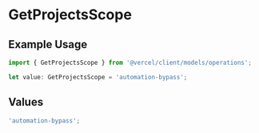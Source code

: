 # GetProjectsScope

## Example Usage

```typescript
import { GetProjectsScope } from '@vercel/client/models/operations';

let value: GetProjectsScope = 'automation-bypass';
```

## Values

```typescript
'automation-bypass';
```
